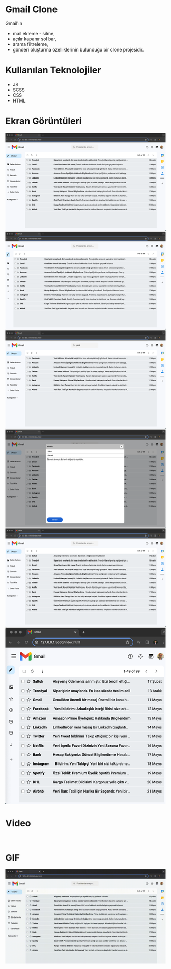 # Gmail Clone

Gmail'in 
- mail ekleme - silme, 
- açılır kapanır sol bar, 
- arama filtreleme,
- gönderi oluşturma 
özelliklerinin bulunduğu bir clone projesidir.

# Kullanılan Teknolojiler

- JS
- SCSS
- CSS
- HTML

# Ekran Görüntüleri

![](assets/project-ss/gmail-1.png)
![](assets/project-ss/gmail-2.png)
![](assets/project-ss/gmail-3.png)
![](assets/project-ss/gmail-4.png)
![](assets/project-ss/gmail-5.png)
![](assets/project-ss/gmail-6.png)

# Video

![]()

# GIF

![](assets/project-ss/pgif.gif)
